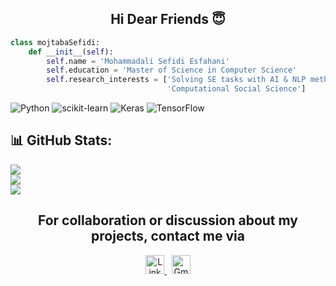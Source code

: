 <h2 align="center">Hi Dear Friends 😇</h2> 

```Python
class mojtabaSefidi:
    def __init__(self):
        self.name = 'Mohammadali Sefidi Esfahani'
        self.education = 'Master of Science in Computer Science'
        self.research_interests = ['Solving SE tasks with AI & NLP methodologies',
                                   'Computational Social Science']
```

![Python](https://img.shields.io/badge/python-3670A0?style=for-the-badge&logo=python&logoColor=ffdd54) ![scikit-learn](https://img.shields.io/badge/scikit--learn-%23F7931E.svg?style=for-the-badge&logo=scikit-learn&logoColor=white) ![Keras](https://img.shields.io/badge/Keras-%23D00000.svg?style=for-the-badge&logo=Keras&logoColor=white) ![TensorFlow](https://img.shields.io/badge/TensorFlow-%23FF6F00.svg?style=for-the-badge&logo=TensorFlow&logoColor=white)
## 📊 GitHub Stats:
![](https://github-readme-stats.vercel.app/api?username=mojtabaSefidi&theme=chartreuse-dark&hide_border=false&include_all_commits=false&count_private=false)<br/>
![](https://github-readme-streak-stats.herokuapp.com/?user=mojtabaSefidi&theme=chartreuse-dark&hide_border=false)<br/>
![](https://github-readme-stats.vercel.app/api/top-langs/?username=mojtabaSefidi&theme=chartreuse-dark&hide_border=false&include_all_commits=false&count_private=false&layout=compact)


<h2 align="center">For collaboration or discussion about my projects, contact me via</h2>

<p align="center">
  <a href="https://linkedin.com/in/mohammadali-esfahani/" target="_blank">
    <img src="https://raw.githubusercontent.com/danielcranney/readme-generator/main/public/icons/socials/linkedin.svg"
         alt="LinkedIn" height="30" width="30" />
  </a>&nbsp;
  <a href="mailto:mohammadali.sefidi@gmail.com">
    <img src="https://upload.wikimedia.org/wikipedia/commons/4/4e/Gmail_Icon.png"
         alt="Gmail" height="30" width="30" />
  </a>
</p>

